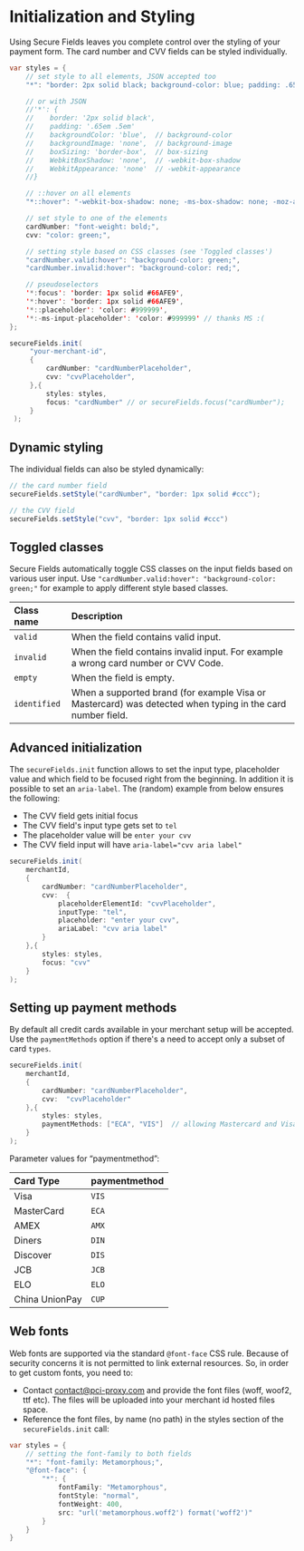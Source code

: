 # Initialization and Styling

Using Secure Fields leaves you complete control over the styling of your payment form. The card number and CVV fields can be styled individually.

```java
var styles = {
    // set style to all elements, JSON accepted too
    "*": "border: 2px solid black; background-color: blue; padding: .65em .5em",

    // or with JSON
    //'*': {
    //    border: '2px solid black',
    //    padding: '.65em .5em'       
    //    backgroundColor: 'blue',  // background-color
    //    backgroundImage: 'none',  // background-image
    //    boxSizing: 'border-box',  // box-sizing
    //    WebkitBoxShadow: 'none',  // -webkit-box-shadow
    //    WebkitAppearance: 'none'  // -webkit-appearance
    //}

    // ::hover on all elements
    "*::hover": "-webkit-box-shadow: none; -ms-box-shadow: none; -moz-appearance: none; ",

    // set style to one of the elements
    cardNumber: "font-weight: bold;",
    cvv: "color: green;",

    // setting style based on CSS classes (see 'Toggled classes')
    "cardNumber.valid:hover": "background-color: green;",
    "cardNumber.invalid:hover": "background-color: red;",    

    // pseudoselectors
    '*:focus': 'border: 1px solid #66AFE9',
    '*:hover': 'border: 1px solid #66AFE9',
    '*::placeholder': 'color: #999999',
    '*:-ms-input-placeholder': 'color: #999999' // thanks MS :( 
};

secureFields.init(
     "your-merchant-id",
     {
         cardNumber: "cardNumberPlaceholder",
         cvv: "cvvPlaceholder",
     },{            
         styles: styles,
         focus: "cardNumber" // or secureFields.focus("cardNumber");
     }
 );
```

## Dynamic styling <a id="dynamic-styling"></a>

The individual fields can also be styled dynamically:

```java
// the card number field
secureFields.setStyle("cardNumber", "border: 1px solid #ccc");

// the CVV field
secureFields.setStyle("cvv", "border: 1px solid #ccc")
```

## Toggled classes <a id="toggled-classes"></a>

Secure Fields automatically toggle CSS classes on the input fields based on various user input. Use `"cardNumber.valid:hover": "background-color: green;"` for example to apply different style based classes.

| Class name | Description |
| :--- | :--- |
| `valid` | When the field contains valid input. |
| `invalid` | When the field contains invalid input. For example a wrong card number or CVV Code. |
| `empty` | When the field is empty. |
| `identified` | When a supported brand \(for example Visa or Mastercard\) was detected when typing in the card number field. |

## Advanced initialization <a id="advanced-initialization"></a>

The `secureFields.init` function allows to set the input type, placeholder value and which field to be focused right from the beginning. In addition it is possible to set an `aria-label`. The \(random\) example from below ensures the following:

* The CVV field gets initial focus
* The CVV field's input type gets set to `tel`
* The placeholder value will be `enter your cvv`
* The CVV field input will have `aria-label="cvv aria label"`

```java
secureFields.init(
    merchantId,
    {
        cardNumber: "cardNumberPlaceholder",
        cvv:  {
            placeholderElementId: "cvvPlaceholder",
            inputType: "tel",
            placeholder: "enter your cvv",
            ariaLabel: "cvv aria label"
        }
    },{        
        styles: styles,
        focus: "cvv"
    }
);       
```

## Setting up payment methods <a id="setting-up-payment-methods"></a>

By default all credit cards available in your merchant setup will be accepted. Use the `paymentMethods` option if there's a need to accept only a subset of card `types`.

```java
secureFields.init(
    merchantId,
    {
        cardNumber: "cardNumberPlaceholder",
        cvv:  "cvvPlaceholder"
    },{        
        styles: styles,
        paymentMethods: ["ECA", "VIS"]  // allowing Mastercard and Visa only
    }
);
```

Parameter values for “paymentmethod”:

| Card Type | paymentmethod |
| :--- | :--- |
| Visa | `VIS` |
| MasterCard | `ECA` |
| AMEX | `AMX` |
| Diners | `DIN` |
| Discover | `DIS` |
| JCB | `JCB` |
| ELO | `ELO` |
| China UnionPay | `CUP` |

## Web fonts <a id="web-fonts"></a>

Web fonts are supported via the standard `@font-face` CSS rule. Because of security concerns it is not permitted to link external resources. So, in order to get custom fonts, you need to:

* Contact contact@pci-proxy.com and provide the font files \(woff, woof2, ttf etc\). The files will be uploaded into your merchant id hosted files space.
* Reference the font files, by name \(no path\) in the styles section of the `secureFields.init` call:

```java
var styles = {
    // setting the font-family to both fields
    "*": "font-family: Metamorphous;",
    "@font-face": {
        "*": {
            fontFamily: "Metamorphous",
            fontStyle: "normal",
            fontWeight: 400,
            src: "url('metamorphous.woff2') format('woff2')"
        }        
    }
}
```

[  
](https://docs.pci-proxy.com/collect-and-store-cards/capture-iframes)

